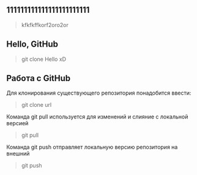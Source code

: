 ## 111111111111111111111111

> kfkfkffkorf2oro2or
## Hello, GitHub

> git clone
Hello xD


## Работа с GitHub

Для клонирования существующего репозитория понадобится ввести:
> git clone url

Команда git pull используется для изменений и слияние с локальной версией
>git pull 

Команда git push отправляет локальную версию репозитория на внешний
>git push